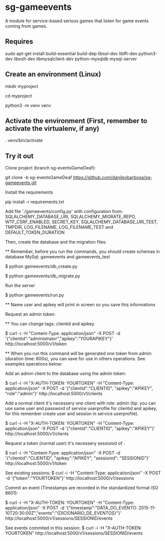 # sg-gameevents 
A module for service-based serious games that listen for game events coming from games.

## Requires

sudo apt-get install build-essential  build-dep libssl-dev libffi-dev python3-dev libxslt-dev libmysqlclient-dev python-mysqldb mysql-server

## Create an environment (Linux)

mkdir myproject

cd myproject

python3 -m venv venv

## Activate the environment (First, remember to activate the virtualenv, if any)

. venv/bin/activate

## Try it out

Clone project (branch sg-eventsGameDeaf):

git clone -b sg-eventsGameDeaf https://github.com/danilovbarbosa/sg-gameevents.git

Install the requirements

pip install -r requirements.txt

Add file './gameevents/config.py' with configuration from: SQLALCHEMY_DATABASE_URI, SQLALCHEMY_MIGRATE_REPO, WTF_CSRF_ENABLED, SECRET_KEY, SQLALCHEMY_DATABASE_URI_TEST, TMPDIR, LOG_FILENAME, LOG_FILENAME_TEST and DEFAULT_TOKEN_DURATION  
 
Then, create the database and the migration files:

** Remember, before you run the commands, you should create schemas in database MySql: gameevents and gameevents_test

$ python gameevents/db_create.py

$ python gameevents/db_migrate.py

Run the server

$ python gameevents/run.py

** Name user and apikey will print in screen so you save this informations

Request an admin token:

** You can change tags: clientid and apikey.

$ curl -i -H "Content-Type: application/json" -X POST -d '{"clientid":"administrator","apikey":"YOURAPIKEY"}' http://localhost:5000/v1/token

** When you run this command will be generated one token from admin (duration time: 600s), you can save for use in others operations. See examples operations below:

Add an admin client to the database using the admin token:

$ curl  -i -H "X-AUTH-TOKEN: YOURTOKEN" -H "Content-Type: application/json" -X POST -d '{"clientid":"CLIENTID", "apikey":"APIKEY", "role":"admin"}' http://localhost:5000/v1/clients

Add a normal client it's necessery one client with role: admin (tip: you can use same user and password of service userprofile for clientid and apikey, for this remember create user and session in service userprofile). 

$ curl  -i -H "X-AUTH-TOKEN: YOURTOKEN" -H "Content-Type: application/json" -X POST -d '{"clientid":"CLIENTID", "apikey":"APIKEY"}' http://localhost:5000/v1/clients


Request a token (normal user) it's necessery sessionid of :

$ curl -i -H "Content-Type: application/json" -X POST -d '{"clientid":"CLIENTID", "apikey":"APIKEY", "sessionid": "SESSIONID"}' http://localhost:5000/v1/token

See existing sessions:
$ curl -i -H "Content-Type: application/json" -X POST -d '{"token":"YOURTOKEN"}' http://localhost:5000/v1/sessions

Commit an event (Timestamps are recorded in the standardized format ISO 8601):

$ curl -i -H "X-AUTH-TOKEN: YOURTOKEN" -H "Content-Type: application/json" -X POST -d '{"timestamp":"DATA_DO_EVENTO: 2015-11-10T20:30:00Z","events":"{DICIONARIO_DE_EVENTOS}"}' http://localhost:5000/v1/sessions/SESSIONID/events

See events commited in this session:
$ curl -i  -H "X-AUTH-TOKEN: YOURTOKEN" http://localhost:5000/v1/sessions/SESSIONID/events


